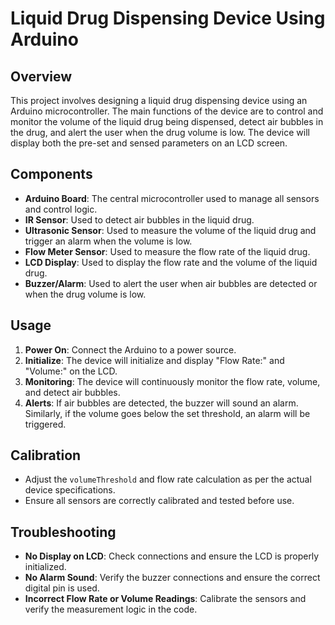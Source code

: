 # Liquid Drug Dispensing Device Using Arduino

## Overview
This project involves designing a liquid drug dispensing device using an Arduino microcontroller. The main functions of the device are to control and monitor the volume of the liquid drug being dispensed, detect air bubbles in the drug, and alert the user when the drug volume is low. The device will display both the pre-set and sensed parameters on an LCD screen. 

## Components
- **Arduino Board**: The central microcontroller used to manage all sensors and control logic.
- **IR Sensor**: Used to detect air bubbles in the liquid drug.
- **Ultrasonic Sensor**: Used to measure the volume of the liquid drug and trigger an alarm when the volume is low.
- **Flow Meter Sensor**: Used to measure the flow rate of the liquid drug.
- **LCD Display**: Used to display the flow rate and the volume of the liquid drug.
- **Buzzer/Alarm**: Used to alert the user when air bubbles are detected or when the drug volume is low.



## Usage
1. **Power On**: Connect the Arduino to a power source.
2. **Initialize**: The device will initialize and display "Flow Rate:" and "Volume:" on the LCD.
3. **Monitoring**: The device will continuously monitor the flow rate, volume, and detect air bubbles.
4. **Alerts**: If air bubbles are detected, the buzzer will sound an alarm. Similarly, if the volume goes below the set threshold, an alarm will be triggered.

## Calibration
- Adjust the `volumeThreshold` and flow rate calculation as per the actual device specifications.
- Ensure all sensors are correctly calibrated and tested before use.


## Troubleshooting
- **No Display on LCD**: Check connections and ensure the LCD is properly initialized.
- **No Alarm Sound**: Verify the buzzer connections and ensure the correct digital pin is used.
- **Incorrect Flow Rate or Volume Readings**: Calibrate the sensors and verify the measurement logic in the code.
